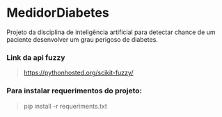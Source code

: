 # MedidorDiabetes
Projeto da disciplina de inteligência artificial para detectar chance de um paciente desenvolver um grau perigoso de diabetes.

### Link da api fuzzy
> https://pythonhosted.org/scikit-fuzzy/

### Para instalar requerimentos do projeto: 
> pip install -r requeriments.txt
